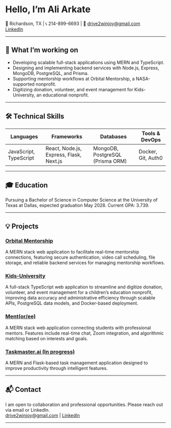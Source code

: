 #  Hello, I’m Ali Arkate

📍 Richardson, TX | 📞 214-899-6693 | 📧 drive2winjoy@gmail.com  
[LinkedIn](https://linkedin.com/in/aliarkate/)

---

## 🚀 What I’m working on

- Developing scalable full-stack applications using MERN and TypeScript.  
- Designing and implementing backend services with Node.js, Express, MongoDB, PostgreSQL, and Prisma.  
- Supporting mentorship workflows at Orbital Mentorship, a NASA-supported nonprofit.  
- Digitizing donation, volunteer, and event management for Kids-University, an educational nonprofit.  

---

## 🛠️ Technical Skills

| Languages            | Frameworks               | Databases                   | Tools & DevOps           |
|----------------------|--------------------------|-----------------------------|--------------------------|
| JavaScript, TypeScript | React, Node.js, Express, Flask, Next.js | MongoDB, PostgreSQL (Prisma ORM) | Docker, Git, Auth0       |

---

## 🎓 Education

Pursuing a Bachelor of Science in Computer Science at the University of Texas at Dallas, expected graduation May 2028. Current GPA: 3.739.

---

## 💡 Projects

### [Orbital Mentorship](https://github.com/orbital-mentorship/orbital-server)
A MERN stack web application to facilitate real-time mentorship connections, featuring secure authentication, video call scheduling, file storage, and reliable backend services for managing mentorship workflows.

### [Kids-University](https://github.com/UTDallasEPICS/Kids-U-Donor-Volunteer-Database)
A full-stack TypeScript web application to streamline and digitize donation, volunteer, and event management for a children’s education nonprofit, improving data accuracy and administrative efficiency through scalable APIs, PostgreSQL data models, and Docker-based deployment.

### [Ment(or/ee)](https://github.com/acm-projects/Ment-or-ee) 
A MERN stack web application connecting students with professional mentors. Features include real-time chat, Zoom integration, and algorithmic matching based on interests and goals.

### [Taskmaster.ai (In progress)](https://github.com/NovaBoltSpider10/taskmaster-server)  
A MERN and Flask-based task management application designed to improve productivity through intelligent features.

---

## 📬 Contact

I am open to collaboration and professional opportunities. Please reach out via email or LinkedIn.  
[drive2winjoy@gmail.com](mailto:drive2winjoy@gmail.com) | [LinkedIn](https://linkedin.com/in/aliarkate/)

---


